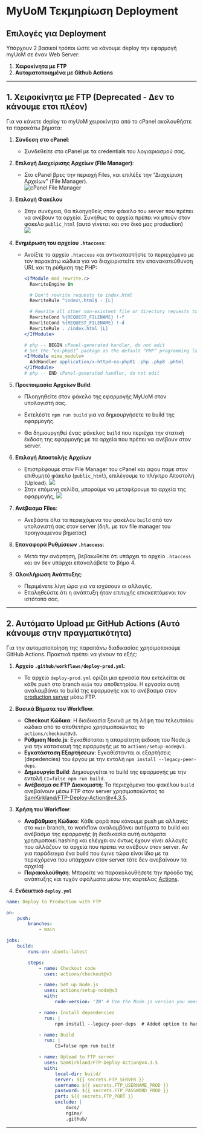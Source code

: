 # MyUoM Τεκμηρίωση Deployment

## Επιλογές για Deployment

Υπάρχουν 2 βασικοί τρόποι ώστε να κάνουμε deploy την εφαρμογή myUoM σε έναν Web Server:

1. **Χειροκίνητα με FTP**
2. **Αυτοματοποιημένα με Github Actions**

---

## 1. Χειροκίνητα με FTP (Deprecated - Δεν το κάνουμε ετσι πλέον)

Για να κάνετε deploy το myUoM χειροκίνητα από το cPanel ακολουθήστε τα παρακάτω βήματα:

1. **Σύνδεση στο cPanel**:

    - Συνδεθείτε στο cPanel με τα credentials του λογιαριασμού σας.

2. **Επιλογή Διαχείρισης Αρχείων (File Manager)**:

    - Στο cPanel βρες την περιοχή Files, και επιλέξε την "Διαχείριση Αρχείων" (File Manager). \
      ![cPanel File Manager](https://www.pointer.gr/assets/images/img900x335-1.webp)

3. **Επιλογή Φακέλου**

    - Στην συνέχεια, θα πλοηγηθείς στον φάκελο του server που πρέπει να ανέβουν τα αρχεία. Συνήθως τα αρχεία πρέπει να μπούν στον φάκελο `public_html` (αυτό γίνεται και στο δικό μας production) \
      ![](https://www.pointer.gr/assets/images/img900x580-2.webp)

4. **Ενημέρωση του αρχείου `.htaccess`**:

    - Ανοίξτε το αρχείο `.htaccess` και αντικαταστήστε το περιεχόμενο με τον παρακάτω κώδικα για να διαχειριστείτε την επανακατεύθυνση URL και τη ρύθμιση της PHP:

        ```apache
        <IfModule mod_rewrite.c>
          RewriteEngine On

          # Don't rewrite requests to index.html
          RewriteRule ^index\.html$ - [L]

          # Rewrite all other non-existent file or directory requests to index.html
          RewriteCond %{REQUEST_FILENAME} !-f
          RewriteCond %{REQUEST_FILENAME} !-d
          RewriteRule . /index.html [L]
        </IfModule>

        # php -- BEGIN cPanel-generated handler, do not edit
        # Set the “ea-php81” package as the default “PHP” programming language.
        <IfModule mime_module>
          AddHandler application/x-httpd-ea-php81 .php .php8 .phtml
        </IfModule>
        # php -- END cPanel-generated handler, do not edit
        ```

5. **Προετοιμασία Αρχείων Build**:

    - Πλοηγηθείτε στον φάκελο της εφαρμογής MyUoM στον υπολογιστή σας.

    - Εκτελέστε `npm run build` για να δημιουργήσετε το build της εφαρμογής.

    - Θα δημιουργηθεί ένας φάκελος `build` που περιέχει την στατική έκδοση της εφαρμογής με τα αρχεία που πρέπει να ανέβουν στον server.

6. **Επιλογή Αποστολής Αρχείων**

    - Επιστρέφουμε στον File Manager του cPanel και αφου παμε στον επιθυμητό φάκελο (`public_html`), επιλέγουμε το πλήκτρο Αποστολή (Upload).
      ![](https://www.pointer.gr/assets/images/img900x380-3.webp)
    - Στην επόμενη σελίδα, μπορούμε να μεταφέρουμε τα αρχεία της εφαρμογής,
      ![](https://www.pointer.gr/assets/images/img900x395-4.webp)

7. **Ανέβασμα Files**:

    - Ανεβάστε όλα τα περιεχόμενα του φακέλου `build` από τον υπολογιστή σας στον server (δηλ. με τον file manager του προηγουμενου βηματος)

8. **Επαναφορά Ρυθμίσεων `.htaccess`**:

    - Μετά την ανάρτηση, βεβαιωθείτε ότι υπάρχει το αρχείο `.htaccess` και αν δεν υπάρχει επαναλάβετε το βήμα 4.

9. **Ολοκλήρωση Ανάπτυξης**:
    - Περιμένετε λίγη ώρα για να ισχύσουν οι αλλαγές.
    - Επαληθεύστε ότι η ανάπτυξη ήταν επιτυχής επισκεπτόμενοι τον ιστότοπό σας.

---

## 2. Αυτόματο Upload με GitHub Actions (Αυτό κάνουμε στην πραγματικότητα)

Για την αυτοματοποίηση της παραπάνω διαδικασίας χρησιμοποιούμε GitHub Actions. Πρακτικά πρέπει να γίνουν τα εξής:

1. **Αρχείο `.github/workflows/deploy-prod.yml`**:

    - Το αρχείο `deploy-prod.yml` ορίζει μια εργασία που εκτελείται σε κάθε push στο branch `main` του αποθετηρίου. Η εργασία αυτή αναλαμβάνει το build της εφαρμογής και το ανέβασμα στον [production server](https://my.uom.gr) μέσω FTP.

2. **Βασικά Βήματα του Workflow**:
    - **Checkout Κώδικα**: Η διαδικασία ξεκινά με τη λήψη του τελευταίου κώδικα από το αποθετήριο χρησιμοποιώντας το `actions/checkout@v3`.
    - **Ρύθμιση Node.js**: Εγκαθίσταται η απαραίτητη έκδοση του Node.js για την κατασκευή της εφαρμογής με το `actions/setup-node@v3`.
    - **Εγκατάσταση Εξαρτήσεων**: Εγκαθίστανται οι εξαρτήσεις (depedencies) του έργου με την εντολή `npm install --legacy-peer-deps`.
    - **Δημιουργία Build**: Δημιουργείται το build της εφαρμογής με την εντολή `CI=false npm run build`.
    - **Ανέβασμα σε FTP Διακομιστή**: Τα περιεχόμενα του φακέλου `build` ανεβαίνουν μέσω FTP στον server χρησιμοποιώντας το [SamKirkland/FTP-Deploy-Action@v4.3.5](https://www.github.com/SamKirkland/FTP-Deploy-Action).
3. **Χρήση του Workflow**:

    - **Αναβάθμιση Κώδικα**: Κάθε φορά που κάνουμε push με αλλαγές στο `main` branch, το workflow αναλαμβάνει αυτόματα το build και ανέβασμα της εφαρμογής (η διαδικασία αυτή αυτόματα χρησιμοποιεί hashing και ελέγχει αν όντως έχουν γίνει αλλαγές που αλλάζουν τα αρχεία που πρέπει να ανέβουν στον server. Αν για παράδειγμα ένα build που έγινε τώρα είναι ίδιο με τα περιεχόμενα που υπάρχουν στον server τότε δεν ανεβαίνουν τα αρχεία)
    - **Παρακολούθηση**: Μπορείτε να παρακολουθήσετε την πρόοδο της ανάπτυξης και τυχόν σφάλματα μέσω της καρτέλας [Actions](https://github.com/open-source-uom/myuom/actions).

4. **Ενδεικτικό `deploy.yml`**

```yaml
name: Deploy to Production with FTP

on:
    push:
        branches:
            - main

jobs:
    build:
        runs-on: ubuntu-latest

        steps:
            - name: Checkout code
              uses: actions/checkout@v3

            - name: Set up Node.js
              uses: actions/setup-node@v3
              with:
                  node-version: '20' # Use the Node.js version you need

            - name: Install dependencies
              run: |
                  npm install --legacy-peer-deps  # Added option to handle peer dependency issues

            - name: Build
              run: |
                  CI=false npm run build

            - name: Upload to FTP server
              uses: SamKirkland/FTP-Deploy-Action@v4.3.5
              with:
                  local-dir: build/
                  server: ${{ secrets.FTP_SERVER }}
                  username: ${{ secrets.FTP_USERNAME_PROD }}
                  password: ${{ secrets.FTP_PASSWORD_PROD }}
                  port: ${{ secrets.FTP_PORT }}
                  exclude: |
                      docs/
                      nginx/
                      .github/
```

---
